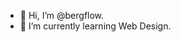 - 👋 Hi, I’m @bergflow.
- 🌱 I’m currently learning Web Design.

<!---
bergflow/bergflow is a ✨ special ✨ repository because its `README.md` (this file) appears on your GitHub profile.
You can click the Preview link to take a look at your changes.
--->
